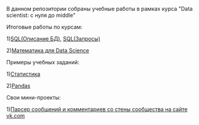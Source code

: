 В данном репозитории собраны учебные работы в рамках курса "Data scientist: с нуля до middle"

Итоговые работы по курсам:

1)[SQL(Описание БД)](https://github.com/Fight0/homeworks/blob/3f063ac68cf814289e0c04adc4792ce1956a1c53/SQL/%D0%98%D1%82%D0%BE%D0%B3%D0%BE%D0%B2%D0%B0%D1%8F%20%D1%80%D0%B0%D0%B1%D0%BE%D1%82%D0%B0%20SQL.pdf),
  [SQL(Запросы)](https://github.com/Fight0/homeworks/blob/3f063ac68cf814289e0c04adc4792ce1956a1c53/SQL/final_work.sql)
  
2)[Математика для Data Science](https://github.com/Fight0/homeworks/blob/3f063ac68cf814289e0c04adc4792ce1956a1c53/math/final.ipynb)

Примеры учебных заданий:

1)[Статистика](https://github.com/Fight0/homeworks/blob/35c42a9482b4b179765eda15aaf7b367551897c5/statistics/hw_case_study.ipynb)

2)[Pandas](https://github.com/Fight0/homeworks/blob/35c42a9482b4b179765eda15aaf7b367551897c5/np_pd_mpl/hw_3.ipynb)

Свои мини-проекты:

1)[Парсер сообщений и комментариев со стены сообщества на сайте vk.com](https://github.com/Fight0/homeworks/blob/3d2bc44ddaa40d4d043d1ffc6e9546f9c490164b/pet_projects/vk.ipynb)
